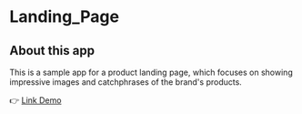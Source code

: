 # Landing_Page
<h2>About this app</h2>
This is a sample app for a product landing page, which focuses on showing impressive images and catchphrases of the brand's products.
<p>👉 <a href="https://product-landing-page-app-ducle.vercel.app" target="_blank">Link Demo </a></p>

